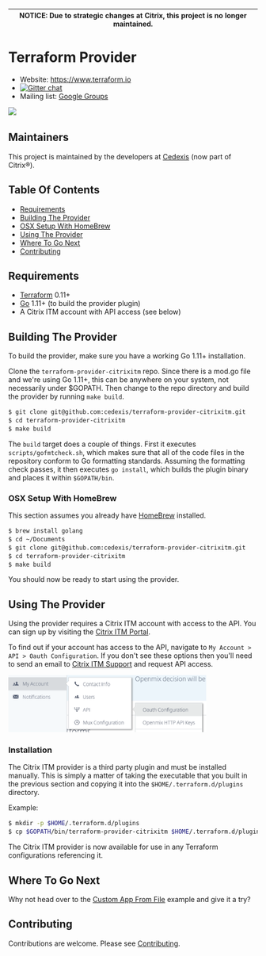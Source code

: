 | NOTICE: Due to strategic changes at Citrix, this project is no longer maintained. |
| --- |

# Terraform Provider

- Website: https://www.terraform.io
- [![Gitter chat](https://badges.gitter.im/hashicorp-terraform/Lobby.png)](https://gitter.im/hashicorp-terraform/Lobby)
- Mailing list: [Google Groups](http://groups.google.com/group/terraform-tool)

<img src="https://cdn.rawgit.com/hashicorp/terraform-website/master/content/source/assets/images/logo-hashicorp.svg" width="600px">

## Maintainers

This project is maintained by the developers at [Cedexis](https://www.cedexis.com/) (now part of Citrix&#174;).

## Table Of Contents
- [Requirements](#requirements)
- [Building The Provider](#building-the-provider)
- [OSX Setup With HomeBrew](#osx-setup-with-homebrew)
- [Using The Provider](#using-the-provider)
- [Where To Go Next](#where-to-go-next)
- [Contributing](#contributing)

## Requirements

- [Terraform](https://www.terraform.io/downloads.html) 0.11+
- [Go](https://golang.org/doc/install) 1.11+ (to build the provider plugin)
- A Citrix ITM account with API access (see below)

## Building The Provider

To build the provider, make sure you have a working Go 1.11+ installation.

Clone the `terraform-provider-citrixitm` repo. Since there is a mod.go file and we're using Go 1.11+, this can be anywhere on your system, not necessarily under $GOPATH. Then change to the repo directory and build the provider by running `make build`.

```bash
$ git clone git@github.com:cedexis/terraform-provider-citrixitm.git
$ cd terraform-provider-citrixitm
$ make build
```

The `build` target does a couple of things. First it executes `scripts/gofmtcheck.sh`, which makes sure that all of the code files in the repository conform to Go formatting standards. Assuming the formatting check passes, it then executes `go install`, which builds the plugin binary and places it within `$GOPATH/bin`.

### OSX Setup With HomeBrew
This section assumes you already have [HomeBrew](https://brew.sh/) installed.

```bash
$ brew install golang
$ cd ~/Documents
$ git clone git@github.com:cedexis/terraform-provider-citrixitm.git
$ cd terraform-provider-citrixitm
$ make build
```
You should now be ready to start using the provider.

## Using The Provider

Using the provider requires a Citrix ITM account with access to the API. You can sign up by visiting the [Citrix ITM Portal](https://portal.cedexis.com).

To find out if your account has access to the API, navigate to `My Account > API > Oauth Configuration`. If you don't see these options then you'll need to send an email to [Citrix ITM Support](mailto:support@cedexis.com) and request API access.

<img src="./images/oauth_nav.png" alt="Navigate to OAuth Config Page" width="400"/>

### Installation

The Citrix ITM provider is a third party plugin and must be installed manually. This is simply a matter of taking the executable that you built in the previous section and copying it into the `$HOME/.terraform.d/plugins` directory.

Example:

```bash
$ mkdir -p $HOME/.terraform.d/plugins
$ cp $GOPATH/bin/terraform-provider-citrixitm $HOME/.terraform.d/plugins/
```

The Citrix ITM provider is now available for use in any Terraform configurations referencing it.

## Where To Go Next

Why not head over to the [Custom App From File](examples/dns/custom-app-from-file) example and give it a try?

## Contributing

Contributions are welcome. Please see [Contributing](./CONTRIBUTING.md).

